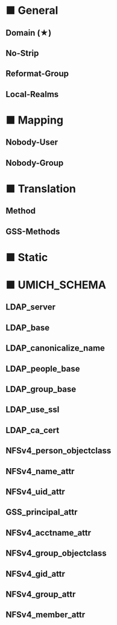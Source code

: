 # ■ General
## Domain (★)
## No-Strip
## Reformat-Group
## Local-Realms

# ■ Mapping
## Nobody-User
## Nobody-Group

# ■ Translation
## Method
## GSS-Methods

# ■ Static

# ■ UMICH_SCHEMA
## LDAP_server
## LDAP_base
## LDAP_canonicalize_name
## LDAP_people_base
## LDAP_group_base
## LDAP_use_ssl
## LDAP_ca_cert
## NFSv4_person_objectclass
## NFSv4_name_attr
## NFSv4_uid_attr
## GSS_principal_attr
## NFSv4_acctname_attr
## NFSv4_group_objectclass
## NFSv4_gid_attr
## NFSv4_group_attr
## NFSv4_member_attr
